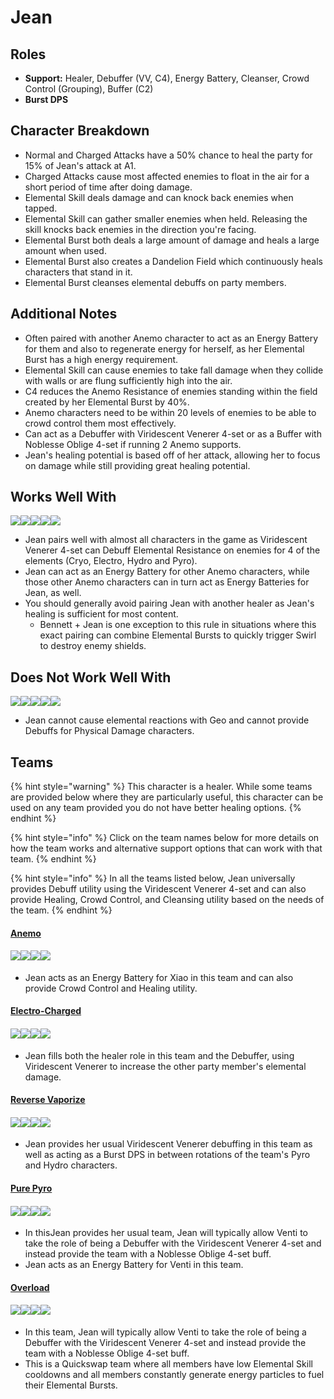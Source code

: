 # Jean

## Roles

* **Support:** Healer, Debuffer (VV, C4), Energy Battery, Cleanser, Crowd Control (Grouping), Buffer (C2)
* **Burst DPS**

## Character Breakdown

* Normal and Charged Attacks have a 50% chance to heal the party for 15% of Jean's attack at A1.
* Charged Attacks cause most affected enemies to float in the air for a short period of time after doing damage.
* Elemental Skill deals damage and can knock back enemies when tapped.
* Elemental Skill can gather smaller enemies when held. Releasing the skill knocks back enemies in the direction you're facing.
* Elemental Burst both deals a large amount of damage and heals a large amount when used.
* Elemental Burst also creates a Dandelion Field which continuously heals characters that stand in it.
* Elemental Burst cleanses elemental debuffs on party members.

## **Additional Notes**

* Often paired with another Anemo character to act as an Energy Battery for them and also to regenerate energy for herself, as her Elemental Burst has a high energy requirement.
* Elemental Skill can cause enemies to take fall damage when they collide with walls or are flung sufficiently high into the air.
* C4 reduces the Anemo Resistance of enemies standing within the field created by her Elemental Burst by 40%.
* Anemo characters need to be within 20 levels of enemies to be able to crowd control them most effectively.
* Can act as a Debuffer with Viridescent Venerer 4-set or as a Buffer with Noblesse Oblige 4-set if running 2 Anemo supports.
* Jean's healing potential is based off of her attack, allowing her to focus on damage while still providing great healing potential.&#x20;

## Works Well With

![](../../.gitbook/assets/Element\_Anemo.webp)![](../../.gitbook/assets/Element\_Cryo.webp)![](../../.gitbook/assets/Element\_Electro.webp)![](../../.gitbook/assets/Element\_Hydro.webp)![](../../.gitbook/assets/Element\_Pyro.webp)

* Jean pairs well with almost all characters in the game as Viridescent Venerer 4-set can Debuff Elemental Resistance on enemies for 4 of the elements (Cryo, Electro, Hydro and Pyro).
* Jean can act as an Energy Battery for other Anemo characters, while those other Anemo characters can in turn act as Energy Batteries for Jean, as well.
* You should generally avoid pairing Jean with another healer as Jean's healing is sufficient for most content.
  * Bennett + Jean is one exception to this rule in situations where this exact pairing can combine Elemental Bursts to quickly trigger Swirl to destroy enemy shields.&#x20;

## Does Not Work Well With

![](../../.gitbook/assets/UI\_AvatarIcon\_Ningguang.png)![](../../.gitbook/assets/UI\_AvatarIcon\_Noelle.png)![](../../.gitbook/assets/UI\_AvatarIcon\_Eula.png)![](../../.gitbook/assets/UI\_AvatarIcon\_Razor.png)![](../../.gitbook/assets/UI\_AvatarIcon\_Xinyan.png)

* Jean cannot cause elemental reactions with Geo and cannot provide Debuffs for Physical Damage characters.

## Teams

{% hint style="warning" %}
This character is a healer. While some teams are provided below where they are particularly useful, this character can be used on any team provided you do not have better healing options.
{% endhint %}

{% hint style="info" %}
Click on the team names below for more details on how the team works and alternative support options that can work with that team.
{% endhint %}

{% hint style="info" %}
In all the teams listed below, Jean universally provides Debuff utility using the Viridescent Venerer 4-set and can also provide Healing, Crowd Control, and Cleansing utility based on the needs of the team.
{% endhint %}

#### [Anemo](../../teams/anemo.md)

#### ![](../../.gitbook/assets/UI\_AvatarIcon\_Xiao.png)![](../../.gitbook/assets/UI\_AvatarIcon\_Jean.png)![](../../.gitbook/assets/UI\_AvatarIcon\_Albedo.png)![](../../.gitbook/assets/UI\_AvatarIcon\_Zhongli.png)

* Jean acts as an Energy Battery for Xiao in this team and can also provide Crowd Control and Healing utility.

#### [Electro-Charged](../../teams/electro-charged.md)

#### ![](../../.gitbook/assets/UI\_AvatarIcon\_Keqing.png)![](../../.gitbook/assets/UI\_AvatarIcon\_Xingqiu.png)![](../../.gitbook/assets/UI\_AvatarIcon\_Fischl.png)![](../../.gitbook/assets/UI\_AvatarIcon\_Jean.png)

* Jean fills both the healer role in this team and the Debuffer, using Viridescent Venerer to increase the other party member's elemental damage.

#### [Reverse Vaporize](../../teams/reverse-vaporize.md)

#### ![](../../.gitbook/assets/UI\_AvatarIcon\_Diluc.png)![](../../.gitbook/assets/UI\_AvatarIcon\_Xingqiu.png)![](../../.gitbook/assets/UI\_AvatarIcon\_Zhongli.png)![](../../.gitbook/assets/UI\_AvatarIcon\_Jean.png)

* Jean provides her usual Viridescent Venerer debuffing in this team as well as acting as a Burst DPS in between rotations of the team's Pyro and Hydro characters.

#### [Pure Pyro](../../teams/pure-pyro.md)

#### ![](../../.gitbook/assets/UI\_AvatarIcon\_Klee.png)![](../../.gitbook/assets/UI\_AvatarIcon\_Xiangling.png)![](../../.gitbook/assets/UI\_AvatarIcon\_Venti.png)![](../../.gitbook/assets/UI\_AvatarIcon\_Jean.png)

* In thisJean provides her usual  team, Jean will typically allow Venti to take the role of being a Debuffer with the Viridescent Venerer 4-set and instead provide the team with a Noblesse Oblige 4-set buff.
* Jean acts as an Energy Battery for Venti in this team.

#### [Overload](../../teams/overload.md)

#### ![](../../.gitbook/assets/UI\_AvatarIcon\_Xiangling.png)![](../../.gitbook/assets/UI\_AvatarIcon\_Fischl.png)![](../../.gitbook/assets/UI\_AvatarIcon\_Venti.png)![](../../.gitbook/assets/UI\_AvatarIcon\_Jean.png)

* In this team, Jean will typically allow Venti to take the role of being a Debuffer with the Viridescent Venerer 4-set and instead provide the team with a Noblesse Oblige 4-set buff.
* This is a Quickswap team where all members have low Elemental Skill cooldowns and all members constantly generate energy particles to fuel their Elemental Bursts.
